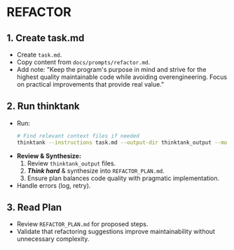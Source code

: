 # REFACTOR

## 1. Create task.md
- Create `task.md`.
- Copy content from `docs/prompts/refactor.md`.
- Add note: "Keep the program's purpose in mind and strive for the highest quality maintainable code while avoiding overengineering. Focus on practical improvements that provide real value."

## 2. Run thinktank
- Run:
    ```bash
    # Find relevant context files if needed
    thinktank --instructions task.md --output-dir thinktank_output --model gemini-2.5-flash-preview-04-17 --model gpt-4.1 --model gemini-2.5-pro-preview-03-25 ./
    ```
- **Review & Synthesize:**
    1. Review `thinktank_output` files.
    2. ***Think hard*** & synthesize into `REFACTOR_PLAN.md`.
    3. Ensure plan balances code quality with pragmatic implementation.
- Handle errors (log, retry).

## 3. Read Plan
- Review `REFACTOR_PLAN.md` for proposed steps.
- Validate that refactoring suggestions improve maintainability without unnecessary complexity.

